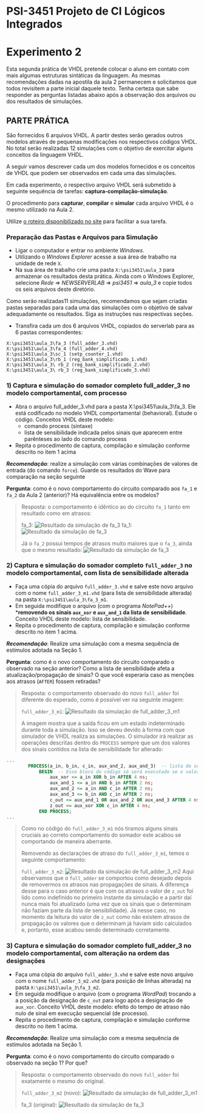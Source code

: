 # PSI-3451 Projeto de CI Lógicos Integrados
# Experimento 2

Esta segunda prática de VHDL pretende colocar o aluno em contato com mais algumas estruturas sintáticas da linguagem. As mesmas recomendações dadas na apostila da aula 2 permanecem e solicitamos que todos revisitem a parte inicial daquele texto. Tenha certeza que sabe responder as perguntas listadas abaixo após a observação dos arquivos ou dos resultados de simulações.

## PARTE PRÁTICA

São fornecidos 6 arquivos VHDL. A partir destes serão gerados outros modelos através de pequenas modificações nos respectivos códigos VHDL. No total serão realizadas 12 simulações com o objetivo de exercitar alguns conceitos da linguagem VHDL.

A seguir vamos descrever cada um dos modelos fornecidos e os conceitos de VHDL que podem ser observados em cada uma das simulações.

Em cada experimento, o respectivo arquivo VHDL será submetido à seguinte sequência de tarefas: **captura-compilação-simulação**.

O procedimento para **capturar**, **compilar** e **simular** cada arquivo VHDL é o mesmo utilizado na Aula 2.

Utilize [o roteiro disponibilizado no site](https://edisciplinas.usp.br/pluginfile.php/4251725/mod_resource/content/1/roteiro%20geral%20para%20uso%20modelsim.pdf) para facilitar a sua tarefa.

### Preparação das Pastas e Arquivos para Simulação

* Ligar o computador e entrar no ambiente *Windows*.
* Utilizando o *Windows Explorer* acesse a sua área de trabalho na unidade de rede `X`.
* Na sua área de trabalho crie uma pasta `X:\psi3451\aula_3` para armazenar os resultados desta prática. Ainda com o Windows Explorer, selecione *Rede* => *NEWSERVERLAB* => *psi3451* => *aula_3* e copie todos os seis arquivos deste diretório.

Como serão realizadas11 simulações, recomendamos que sejam criadas pastas separadas para cada uma das simulações com o objetivo de salvar adequadamente os resultados. Siga as instruções nas respectivas seções.

* Transfira cada um dos 6 arquivos VHDL, copiados do serverlab para as 6 pastas correspondentes:
```
X:\psi3451\aula_3\fa_3 (full_adder_3.vhd)
X:\psi3451\aula_3\fa_4 (full_adder_4.vhd)
X:\psi3451\aula_3\sc_1 (setp_counter_1.vhd)
X:\psi3451\aula_3\rb_1 (reg_bank_simplificado_1.vhd)
X:\psi3451\aula_3\ rb_2 (reg_bank_simplificado_2.vhd)
X:\psi3451\aula_3\ rb_3 (reg_bank_simplificado_3.vhd)
```

### 1) Captura e simulação do somador completo full_adder_3 no modelo comportamental, com processo
* Abra o arquivo full_adder_3.vhd para a pasta X:\psi3451\aula_3\fa_3. Ele está codificado no modelo VHDL comportamental (behavioral). Estude o código. Conceitos VHDL deste modelo:
    * comando process (sintaxe)
    * lista de sensibilidade indicada pelos sinais que aparecem entre parênteses ao lado do comando process
* Repita o procedimento de captura, compilação e simulação conforme descrito no item 1 acima

***Recomendação***: realize a simulação com várias combinações de valores de entrada (do comando `force`). Guarde os resultados do Wave para comparação na seção seguinte

**Pergunta**: como é o novo comportamento do circuito comparado aos `fa_1` e `fa_2` da Aula 2 (anterior)? Há equivalência entre os modelos?

> Resposta: o comportamento é idêntico ao do circuito `fa_1` tanto em resultado como em atrasos:
>
> fa_3:
> ![Resultado da simulação de fa_3](img/fa_3_wave.bmp)
> fa_1:
> ![Resultado da simulação de fa_3](img/img1.png)
>
> Já o `fa_2` possui tempos de atrasos muito maiores que o `fa_3`, ainda que o mesmo resultado:
> ![Resultado da simulação de fa_3](img/img3.png)

### 2) Captura e simulação do somador completo `full_adder_3` no modelo comportamental, com lista de sensibilidade alterada

* Faça uma cópia do arquivo `full_adder_3.vhd` e salve este novo arquivo com o nome `full_adder_3_m1.vhd` (para lista de sensibilidade alterada) na pasta `X:\psi3451\aula_3\fa_3_m1`.
* Em seguida modifique o arquivo (com o programa *NotePad++*) ***removendo os sinais `aux_xor` e `aux_and_1` da lista de sensibilidade**. Conceito VHDL deste modelo: lista de sensibilidade.
* Repita o procedimento de captura, compilação e simulação conforme descrito no item 1 acima.

***Recomendação***: Realize uma simulação com a mesma sequência de estímulos adotada na Seção 1.

**Pergunta**: como é o novo comportamento do circuito comparado o observado na seção anterior? Como a lista de sensibilidade afeta a atualização/propagação de sinais? O que você esperaria caso as menções aos atrasos (`AFTER`) fossem retiradas?

> Resposta: o comportamento observado do novo `full_adder` foi diferente do esperado, como é possível ver na seguinte imagem:
>
> `full_adder_3_m1`:
> ![Resultado da simulação de `full_adder_3_m1`](img/fa_3_m1_wave.bmp)
>
> A imagem mostra que a saída ficou em um estado indeterminado durante toda a simulação.
> Isso se deveu devido à forma com que simulador de VHDL realiza as simulações.
> O simulador irá realizar as operações descritas dentro do `PROCESS` sempre que um dos valores dos sinais contidos na lista de sensibilidade for alterado:
```VHDL
...
        PROCESS(a_in, b_in, c_in, aux_and_2, aux_and_3)  -- lista de sensibilidade
            BEGIN  -- Esse bloco do código só será executado se o valor dos sinais listados acima for alterado
                aux_xor <= a_in XOR b_in AFTER 4 ns;
                aux_and_1 <= a_in AND b_in AFTER 2 ns;
                aux_and_2 <= a_in AND c_in AFTER 2 ns;
                aux_and_3 <= b_in AND c_in AFTER 2 ns;
                c_out <= aux_and_1 OR aux_and_2 OR aux_and_3 AFTER 4 ns;
                z_out <= aux_xor XOR c_in AFTER 4 ns;
            END PROCESS;
...
```
> Como no código do `full_adder_3_m1` nós tiramos alguns sinais cruciais ao correto comportamento do somador este acabou se comportando de maneira aberrante.
>
> Removendo as declarações de atraso do `full_adder_3_m1`, temos o seguinte comportamento:
>
> `full_adder_3_m2`:
> ![Resultado da simulação de `full_adder_3_m2`](img/fa_3_m2_wave.bmp)
> Aqui observamos que o `full_adder` se comportou como desejado depois de removermos os atrasos nas propagações de sinais.
> A diferença desse para o caso anterior é que com os atrasos o valor de `z_out` foi lido como indefinido no primeiro instante da simulação e a partir daí nunca mais foi atualizado (uma vez que os sinais que o determinam não faziam parte da lista de sensibilidade). Já nesse caso, no momento da leitura do valor de `z_out` como não existem atrasos de propagação os valores que o determinam já haviam sido calculados e, portanto, esse acabou sendo determinado corretamente.

### 3) Captura e simulação do somador completo full_adder_3 no modelo comportamental, com alteração na ordem das designações

* Faça uma cópia do arquivo `full_adder_3.vhd` e salve este novo arquivo com o nome `full_adder_3_m2.vhd` (para posição de linhas alterada) na pasta `X:\psi3451\aula_3\fa_3_m2`.
* Em seguida modifique o arquivo (com o programa *WordPad*) trocando a a posição da designação de `c_out` para logo após a designação de `aux_xor`. Conceito VHDL deste modelo: efeito do tempo de atraso não nulo de sinal em execução sequencial (de processo).
* Repita o procedimento de captura, compilação e simulação conforme descrito no item 1 acima.


***Recomendação***: Realize uma simulação com a mesma sequência de estímulos adotada na Seção 1.

**Pergunta**: como é o novo comportamento do circuito comparado o observado na seção 1? Por que?

> Resposta: o comportamento observado do novo `full_adder` foi exatamente o mesmo do original.
>
> `full_adder_3_m2` (novo):
> ![Resultado da simulação de `full_adder_3_m1`](img/fa_3_m2_2_wave.bmp)
>
> fa_3 (original):
> ![Resultado da simulação de fa_3](img/fa_3_wave.bmp)
